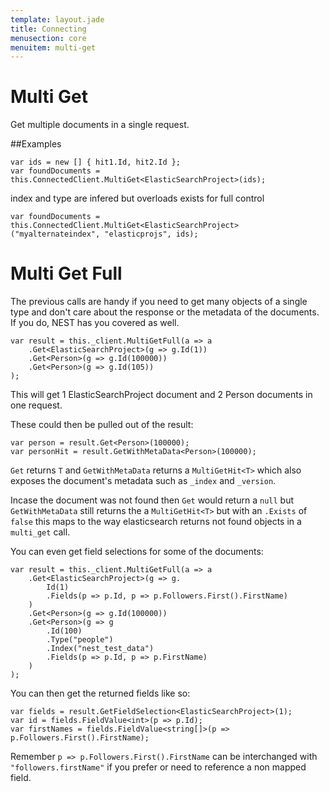 ```yaml
---
template: layout.jade
title: Connecting
menusection: core
menuitem: multi-get
---
```



# Multi Get

Get multiple documents in a single request.

##Examples

	var ids = new [] { hit1.Id, hit2.Id };
	var foundDocuments = this.ConnectedClient.MultiGet<ElasticSearchProject>(ids);

index and type are infered but overloads exists for full control

	var foundDocuments = this.ConnectedClient.MultiGet<ElasticSearchProject>("myalternateindex", "elasticprojs", ids);

# Multi Get Full

The previous calls are handy if you need to get many objects of a single type and don't care about the response or the metadata of the documents. If you do, NEST has you covered as well.

	var result = this._client.MultiGetFull(a => a
		.Get<ElasticSearchProject>(g => g.Id(1))
		.Get<Person>(g => g.Id(100000))
		.Get<Person>(g => g.Id(105))
	);

This will get 1 ElasticSearchProject document and 2 Person documents in one request. 

These could then be pulled out of the result:

	var person = result.Get<Person>(100000);
	var personHit = result.GetWithMetaData<Person>(100000);

`Get` returns `T` and `GetWithMetaData` returns a `MultiGetHit<T>` which also exposes the document's metadata such as `_index` and `_version`. 

Incase the document was not found then `Get` would return a `null` but `GetWithMetaData` still returns the a `MultiGetHit<T>` but with an `.Exists` of `false` this maps to the way elasticsearch returns not found objects in a `multi_get` call.

You can even get field selections for some of the documents:

	var result = this._client.MultiGetFull(a => a
		.Get<ElasticSearchProject>(g => g.
			Id(1)
			.Fields(p => p.Id, p => p.Followers.First().FirstName)
		)
		.Get<Person>(g => g.Id(100000))
		.Get<Person>(g => g
			.Id(100)
			.Type("people")
			.Index("nest_test_data")
			.Fields(p => p.Id, p => p.FirstName)
		)
	);

You can then get the returned fields like so:

	var fields = result.GetFieldSelection<ElasticSearchProject>(1);
	var id = fields.FieldValue<int>(p => p.Id);
	var firstNames = fields.FieldValue<string[]>(p => p.Followers.First().FirstName);

Remember `p => p.Followers.First().FirstName` can be interchanged with `"followers.firstName"` if you prefer or need to reference a non mapped field.
